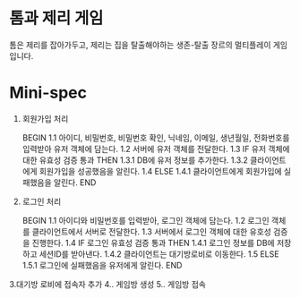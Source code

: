 # 톰과 제리 게임
톰은 제리를 잡아가두고, 제리는 집을 탈출해야하는 생존-탈출 장르의 멀티플레이 게임입니다.

# Mini-spec

1. 회원가입 처리

   BEGIN
   	1.1 아이디, 비밀번호, 비밀번호 확인, 닉네임, 이메일, 생년월일, 전화번호를 입력받아 유저 객체에 담는다.
   	1.2 서버에 유저 객체를 전달한다.
   	1.3 IF 유저 객체에 대한 유효성 검증 통과 THEN
   		1.3.1 DB에 유저 정보를 추가한다.
   		1.3.2 클라이언트에게 회원가입을 성공했음을 알린다.
   ​1.4 ELSE
   ​	1.4.1 클라이언트에게 회원가입에 실패했음을 알린다.
   END



2. 로그인 처리

   BEGIN
   	1.1 아이디와 비밀번호를 입력받아, 로그인 객체에 담는다.
   	1.2 로그인 객체를 클라이언트에서 서버로 전달한다.
   	1.3 서버에서 로그인 객체에 대한 유호성 검증을 진행한다.
   	1.4 IF 로그인 유효성 검증 통과 THEN
   		1.4.1 로그인 정보를 DB에 저장하고 세션ID를 받아낸다.
   		1.4.2 클라이언트는 대기방로비로 이동한다.
   	1.5 ELSE
   		1.5.1 로그인에 실패했음을 유저에게 알린다.
   END

   

3.대기방 로비에 접속자 추가
4.. 게임방 생성
5.. 게임방 접속